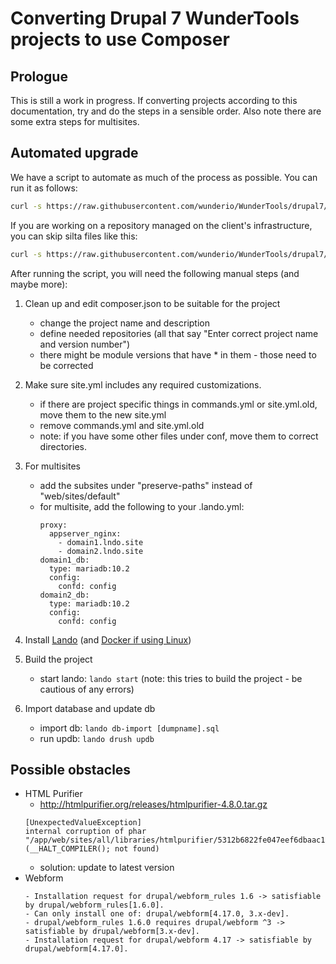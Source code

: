 # Converting Drupal 7 WunderTools projects to use Composer

## Prologue
This is still a work in progress. If converting projects according to this documentation, try and do the steps in a sensible order. Also note there are some extra steps for multisites.

## Automated upgrade
We have a script to automate as much of the process as possible. You can run it as follows:

```bash
curl -s https://raw.githubusercontent.com/wunderio/WunderTools/drupal7/upgrade-legacy-d7.sh | bash
```

If you are working on a repository managed on the client's infrastructure, you can skip silta files like this:

```bash
curl -s https://raw.githubusercontent.com/wunderio/WunderTools/drupal7/upgrade-legacy-d7.sh | SKIP_SILTA_FILES=1 bash
```

After running the script, you will need the following manual steps (and maybe more):

1. Clean up and edit composer.json to be suitable for the project
    * change the project name and description
    * define needed repositories (all that say "Enter correct project name and version number")
    * there might be module versions that have * in them - those need to be corrected
 
2. Make sure site.yml includes any required customizations.   
    * if there are project specific things in commands.yml or site.yml.old, move them to the new site.yml
    * remove commands.yml and site.yml.old
    * note: if you have some other files under conf, move them to correct directories.

3. For multisites
    * add the subsites under "preserve-paths" instead of "web/sites/default"
    * for multisite, add the following to your .lando.yml:
        ```
        proxy:
          appserver_nginx:
            - domain1.lndo.site
            - domain2.lndo.site
        domain1_db:
          type: mariadb:10.2
          config:
            confd: config
        domain2_db:
          type: mariadb:10.2
          config:
            confd: config
        ```

4. Install [Lando](https://docs.devwithlando.io/) (and [Docker if using Linux](https://docs.devwithlando.io/installation/linux.html))

5. Build the project
    * start lando: `lando start` (note: this tries to build the project - be cautious of any errors)
6. Import database and update db
    * import db: `lando db-import [dumpname].sql`
    * run updb: `lando drush updb`

## Possible obstacles

* HTML Purifier
    * http://htmlpurifier.org/releases/htmlpurifier-4.8.0.tar.gz
    ```
    [UnexpectedValueException]
    internal corruption of phar "/app/web/sites/all/libraries/htmlpurifier/5312b6822fe047eef6dbaac17a8ed9a5.gz" (__HALT_COMPILER(); not found)
    ```
    * solution: update to latest version
* Webform
    ```
    - Installation request for drupal/webform_rules 1.6 -> satisfiable by drupal/webform_rules[1.6.0].
    - Can only install one of: drupal/webform[4.17.0, 3.x-dev].
    - drupal/webform_rules 1.6.0 requires drupal/webform ^3 -> satisfiable by drupal/webform[3.x-dev].
    - Installation request for drupal/webform 4.17 -> satisfiable by drupal/webform[4.17.0].
    ```
